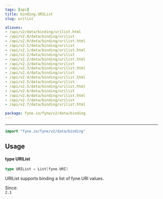 ```yaml
---
tags: [api]
title: binding.URIList
slug: urilist

aliases:
- /api/v2/data/binding/urilist.html
- /api/v2.0/data/binding/urilist
- /api/v2.0/data/binding/urilist.html
- /api/v2.1/data/binding/urilist
- /api/v2.1/data/binding/urilist.html
- /api/v2.2/data/binding/urilist
- /api/v2.2/data/binding/urilist.html
- /api/v2.3/data/binding/urilist
- /api/v2.3/data/binding/urilist.html
- /api/v2.4/data/binding/urilist
- /api/v2.4/data/binding/urilist.html
- /api/v2.5/data/binding/urilist
- /api/v2.5/data/binding/urilist.html
- /api/v2.6/data/binding/urilist
- /api/v2.6/data/binding/urilist.html
- /api/v2.7/data/binding/urilist
- /api/v2.7/data/binding/urilist.html

package: fyne.io/fyne/v2/data/binding
---
```



---
```go
import "fyne.io/fyne/v2/data/binding"
```

## Usage

#### type URIList

```go
type URIList = List[fyne.URI]
```

URIList supports binding a list of fyne.URI values.


<div class="since">Since: <code>
2.1</code></div>
